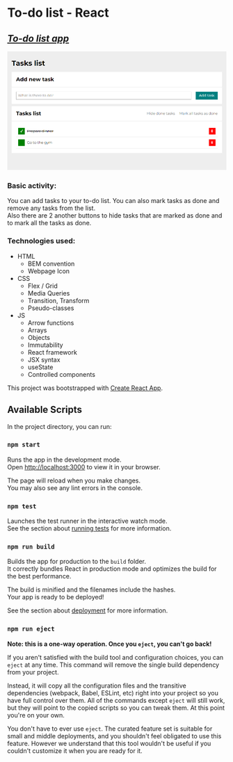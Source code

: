 # To-do list - React

## *[To-do list app](https://adrode.github.io/todos-list-react/)*

![pageScreenshot](images/taskListPageScreenshotUpdate1.png)

### Basic activity:

You can add tasks to your to-do list. You can also mark tasks as done and remove any tasks from the list.\
Also there are 2 another buttons to hide tasks that are marked as done and to mark all the tasks as done.

### Technologies used:
- HTML
    - BEM convention
    - Webpage Icon
- CSS
    - Flex / Grid
    - Media Queries
    - Transition, Transform
    - Pseudo-classes
- JS
    - Arrow functions
    - Arrays
    - Objects
    - Immutability
    - React framework
    - JSX syntax
    - useState
    - Controlled components

This project was bootstrapped with [Create React App](https://github.com/facebook/create-react-app).

## Available Scripts

In the project directory, you can run:

### `npm start`

Runs the app in the development mode.\
Open [http://localhost:3000](http://localhost:3000) to view it in your browser.

The page will reload when you make changes.\
You may also see any lint errors in the console.

### `npm test`

Launches the test runner in the interactive watch mode.\
See the section about [running tests](https://facebook.github.io/create-react-app/docs/running-tests) for more information.

### `npm run build`

Builds the app for production to the `build` folder.\
It correctly bundles React in production mode and optimizes the build for the best performance.

The build is minified and the filenames include the hashes.\
Your app is ready to be deployed!

See the section about [deployment](https://facebook.github.io/create-react-app/docs/deployment) for more information.

### `npm run eject`

**Note: this is a one-way operation. Once you `eject`, you can't go back!**

If you aren't satisfied with the build tool and configuration choices, you can `eject` at any time. This command will remove the single build dependency from your project.

Instead, it will copy all the configuration files and the transitive dependencies (webpack, Babel, ESLint, etc) right into your project so you have full control over them. All of the commands except `eject` will still work, but they will point to the copied scripts so you can tweak them. At this point you're on your own.

You don't have to ever use `eject`. The curated feature set is suitable for small and middle deployments, and you shouldn't feel obligated to use this feature. However we understand that this tool wouldn't be useful if you couldn't customize it when you are ready for it.